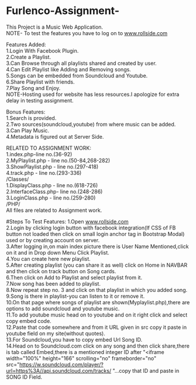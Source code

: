 # Furlenco-Assignment-
This Project is a Music Web Application.<br />
NOTE- To test the features you have to log on to www.rollside.com<br />

Features Added:<br />
1.Login With Facebook Plugin.<br />
2.Create a Playlist.<br />
3.Can Browse through all playlists shared and created by user.<br />
4.Can Edit Playlist like Adding and Removing songs.<br />
5.Songs can be embedded from Soundcloud and Youtube.<br />
6.Share Playlist with friends.<br />
7.Play Song and Enjoy.<br />
NOTE-Hosting used for website has less resources.I apologize for extra delay in testing assignment.

Bonus Features:<br />
1.Search is provided.<br />
2.Two sources(soundcloud,youtube) from where music can be added.<br />
3.Can Play Music.<br />
4.Metadata is figured out at Server Side.<br />

RELATED TO ASSIGNMENT WORK:<br />
1.index.php-line no.(36-92)<br />
2.MyPlaylist.php - line no.(50-84,268-282)<br />
3.ShowPlaylist.php - line no.(297-418)<br />
4.track.php - line no.(293-336)<br />
/Classes/<br />
1.DisplayClass.php - line no.(618-726)<br />
2.InterfaceClass.php- line no.(248-286)<br />
3.LoginClass.php - line no.(259-280)<br />
/PHP/<br />
All files are related to Assignment work.<br />

#Steps To Test Features:
1.Open www.rollside.com<br />
2.Login by clicking login button with facebook integration(If CSS of FB button not loaded then click on small login anchor tag in Bootstrap Modal) used or by creating account on server.<br />
3.After logging in,on main index picture there is User Name Mentioned,click on it and in Drop down Menu Click Playlist.<br />
4.You can create here new playlist.<br />
5.After creating playlist (you can share it as well) click on Home in NAVBAR and then click on track button on Song cards.<br />
6.Then click on Add to Playlist and select playlist from it.<br />
7.Now song has been added to playlist.<br />
8.Now repeat step no. 3 and click on that playlist in which you added song.<br />
9.Song is there in playlist-you can listen to it or remove it.<br />
10.On that page where songs of playlist are shown(Myplaylist.php),there are options to add soundcloud and youtube music.<br />
11.To add youtube music head on to youtube and on it right click and select copy embed code.<br />
12.Paste that code somewhere and from it URL given in src copy it paste in youtube field on my site(without quotes).<br /> 
13.For Soundcloud,you have to copy embed Url Song ID.<br />
14.Head on to Soundcloud.com click on any song and then click share,there is tab called Embed,there is a mentioned integer ID after
"<iframe width="100%" height="166" scrolling="no" frameborder="no" src="https://w.soundcloud.com/player/?url=https%3A//api.soundcloud.com/tracks/ "...copy that ID and paste in SONG ID Field.


